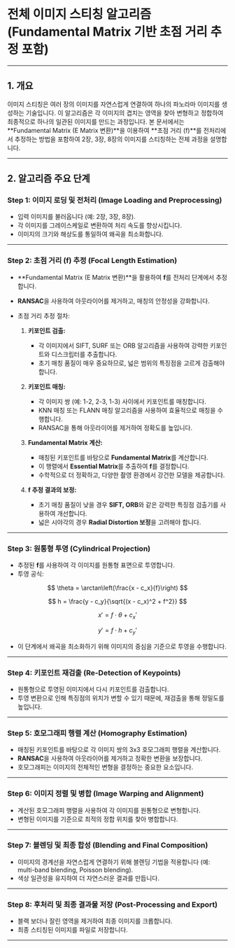 # 전체 이미지 스티칭 알고리즘 (Fundamental Matrix 기반 초점 거리 추정 포함)

---

## 1. 개요

이미지 스티칭은 여러 장의 이미지를 자연스럽게 연결하여 하나의 파노라마 이미지를 생성하는 기술입니다. 이 알고리즘은 각 이미지의 겹치는 영역을 찾아 변형하고 정합하여 최종적으로 하나의 일관된 이미지를 만드는 과정입니다. 본 문서에서는 \*\*Fundamental Matrix (E Matrix 변환)\*\*을 이용하여 \*\*초점 거리 (f)\*\*를 전처리에서 추정하는 방법을 포함하여 2장, 3장, 8장의 이미지를 스티칭하는 전체 과정을 설명합니다.

---

## 2. 알고리즘 주요 단계

### **Step 1: 이미지 로딩 및 전처리 (Image Loading and Preprocessing)**

* 입력 이미지를 불러옵니다 (예: 2장, 3장, 8장).
* 각 이미지를 그레이스케일로 변환하여 처리 속도를 향상시킵니다.
* 이미지의 크기와 해상도를 통일하여 왜곡을 최소화합니다.

---

### **Step 2: 초점 거리 (f) 추정 (Focal Length Estimation)**

* \*\*Fundamental Matrix (E Matrix 변환)\*\*을 활용하여 **f**를 전처리 단계에서 추정합니다.
* **RANSAC**을 사용하여 아웃라이어를 제거하고, 매칭의 안정성을 강화합니다.
* 초점 거리 추정 절차:

  1. **키포인트 검출:**

     * 각 이미지에서 SIFT, SURF 또는 ORB 알고리즘을 사용하여 강력한 키포인트와 디스크립터를 추출합니다.
     * 초기 매칭 품질이 매우 중요하므로, 넓은 범위의 특징점을 고르게 검출해야 합니다.

  2. **키포인트 매칭:**

     * 각 이미지 쌍 (예: 1-2, 2-3, 1-3) 사이에서 키포인트를 매칭합니다.
     * KNN 매칭 또는 FLANN 매칭 알고리즘을 사용하여 효율적으로 매칭을 수행합니다.
     * RANSAC을 통해 아웃라이어를 제거하여 정확도를 높입니다.

  3. **Fundamental Matrix 계산:**

     * 매칭된 키포인트를 바탕으로 **Fundamental Matrix**를 계산합니다.
     * 이 행렬에서 **Essential Matrix**를 추출하여 **f**를 결정합니다.
     * 수학적으로 더 정확하고, 다양한 촬영 환경에서 강건한 모델을 제공합니다.

  4. **f 추정 결과의 보정:**

     * 초기 매칭 품질이 낮을 경우 **SIFT, ORB**와 같은 강력한 특징점 검출기를 사용하여 개선합니다.
     * 넓은 시야각의 경우 **Radial Distortion 보정**을 고려해야 합니다.

---

### **Step 3: 원통형 투영 (Cylindrical Projection)**

* 추정된 **f**를 사용하여 각 이미지를 원통형 표면으로 투영합니다.
* 투영 공식:

$$
\theta = \arctan\left(\frac{x - c_x}{f}\right)
$$

$$
h = \frac{y - c_y}{\sqrt{(x - c_x)^2 + f^2}}
$$

$$
x' = f \cdot \theta + c_x'
$$

$$
y' = f \cdot h + c_y'
$$

* 이 단계에서 왜곡을 최소화하기 위해 이미지의 중심을 기준으로 투영을 수행합니다.

---

### **Step 4: 키포인트 재검출 (Re-Detection of Keypoints)**

* 원통형으로 투영된 이미지에서 다시 키포인트를 검출합니다.
* 투영 변환으로 인해 특징점의 위치가 변할 수 있기 때문에, 재검출을 통해 정밀도를 높입니다.

---

### **Step 5: 호모그래피 행렬 계산 (Homography Estimation)**

* 매칭된 키포인트를 바탕으로 각 이미지 쌍의 3x3 호모그래피 행렬을 계산합니다.
* **RANSAC**을 사용하여 아웃라이어를 제거하고 정확한 변환을 보장합니다.
* 호모그래피는 이미지의 전체적인 변형을 결정하는 중요한 요소입니다.

---

### **Step 6: 이미지 정렬 및 병합 (Image Warping and Alignment)**

* 계산된 호모그래피 행렬을 사용하여 각 이미지를 원통형으로 변형합니다.
* 변형된 이미지를 기준으로 최적의 정합 위치를 찾아 병합합니다.

---

### **Step 7: 블렌딩 및 최종 합성 (Blending and Final Composition)**

* 이미지의 경계선을 자연스럽게 연결하기 위해 블렌딩 기법을 적용합니다 (예: multi-band blending, Poisson blending).
* 색상 일관성을 유지하여 더 자연스러운 결과를 만듭니다.

---

### **Step 8: 후처리 및 최종 결과물 저장 (Post-Processing and Export)**

* 블랙 보더나 잘린 영역을 제거하여 최종 이미지를 크롭합니다.
* 최종 스티칭된 이미지를 파일로 저장합니다.

---
